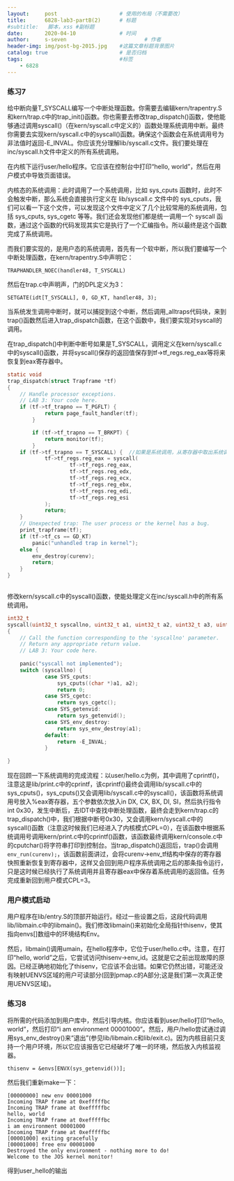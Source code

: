 ```yaml
---
layout:     post   				    # 使用的布局（不需要改）
title:      6828-lab3-partB(2)		# 标题 
#subtitle:   脚本，xss #副标题
date:       2020-04-10 				# 时间
author:     s-seven 						# 作者
header-img: img/post-bg-2015.jpg 	#这篇文章标题背景图片
catalog: true 						# 是否归档
tags:								#标签
    - 6828
---
```


### 练习7

给中断向量T_SYSCALL编写一个中断处理函数。你需要去编辑kern/trapentry.S和kern/trap.c中的trap_init()函数。你也需要去修改trap_dispatch()函数，使他能够通过调用syscall()（在kern/syscall.c中定义的）函数处理系统调用中断。最终你需要去实现kern/syscall.c中的syscall()函数。确保这个函数会在系统调用号为非法值时返回-E_INVAL。你应该充分理解lib/syscall.c文件。我们要处理在inc/syscall.h文件中定义的所有系统调用。

在内核下运行user/hello程序。它应该在控制台中打印“hello, world”，然后在用户模式中导致页面错误。

内核态的系统调用：此时调用了一个系统调用，比如 sys_cputs 函数时，此时不会触发中断，那么系统会直接执行定义在 lib/syscall.c 文件中的 sys_cputs，我们可以看一下这个文件，可以发现这个文件中定义了几个比较常用的系统调用，包括 sys_cputs, sys_cgetc 等等。我们还会发现他们都是统一调用一个 syscall 函数，通过这个函数的代码发现其实它是执行了一个汇编指令。所以最终是这个函数完成了系统调用。

而我们要实现的，是用户态的系统调用，首先有一个软中断，所以我们要编写一个中断处理函数，在kern/trapentry.S中声明它：

`TRAPHANDLER_NOEC(handler48, T_SYSCALL)` 

然后在trap.c中声明声，门的DPL定义为3：

`SETGATE(idt[T_SYSCALL], 0, GD_KT, handler48, 3); `

当系统发生调用中断时，就可以捕捉到这个中断，然后调用_alltraps代码块，来到trap()函数然后进入trap_dispatch函数，在这个函数中，我们要实现对syscall的调用。

在trap_dispatch()中判断中断号如果是T_SYSCALL，调用定义在kern/syscall.c中的syscall()函数，并将syscall()保存的返回值保存到tf->tf_regs.reg_eax等将来恢复到eax寄存器中。

```c
static void
trap_dispatch(struct Trapframe *tf)
{
	// Handle processor exceptions.
	// LAB 3: Your code here.
	if (tf->tf_trapno == T_PGFLT) {
        	return page_fault_handler(tf);
    	}   

    	if (tf->tf_trapno == T_BRKPT) {
        	return monitor(tf);
    	}   
	if (tf->tf_trapno == T_SYSCALL) {  //如果是系统调用，从寄存器中取出系统调用号和五个参数，传给kern/syscall.c中的syscall()，并将返回值保存到tf->tf_regs.reg_eax
        	tf->tf_regs.reg_eax = syscall(
            		tf->tf_regs.reg_eax,
            		tf->tf_regs.reg_edx,
            		tf->tf_regs.reg_ecx,
            		tf->tf_regs.reg_ebx,
            		tf->tf_regs.reg_edi,
            		tf->tf_regs.reg_esi
        	);  
        	return;
 	}   
	// Unexpected trap: The user process or the kernel has a bug.
	print_trapframe(tf);
	if (tf->tf_cs == GD_KT)
		panic("unhandled trap in kernel");
	else {
		env_destroy(curenv);
		return;
	}
}
   
```

修改kern/syscall.c中的syscall()函数，使能处理定义在inc/syscall.h中的所有系统调用。

```c
int32_t
syscall(uint32_t syscallno, uint32_t a1, uint32_t a2, uint32_t a3, uint32_t a4, uint32_t a5)
{
	// Call the function corresponding to the 'syscallno' parameter.
	// Return any appropriate return value.
	// LAB 3: Your code here.
	
	panic("syscall not implemented");
	switch (syscallno) {
    		case SYS_cputs:
        		sys_cputs((char *)a1, a2);
        		return 0;
    		case SYS_cgetc:
        		return sys_cgetc();
    		case SYS_getenvid:
        		return sys_getenvid();
    		case SYS_env_destroy:
        		return sys_env_destroy(a1);
    		default:
        		return -E_INVAL;
    		}
	
}
```

现在回顾一下系统调用的完成流程：以user/hello.c为例，其中调用了cprintf()，注意这是lib/print.c中的cprintf，该cprintf()最终会调用lib/syscall.c中的sys_cputs()，sys_cputs()又会调用lib/syscall.c中的syscall()，该函数将系统调用号放入%eax寄存器，五个参数依次放入in DX, CX, BX, DI, SI，然后执行指令int 0x30，发生中断后，去IDT中查找中断处理函数，最终会走到kern/trap.c的trap_dispatch()中，我们根据中断号0x30，又会调用kern/syscall.c中的syscall()函数（注意这时候我们已经进入了内核模式CPL=0），在该函数中根据系统调用号调用kern/print.c中的cprintf()函数，该函数最终调用kern/console.c中的cputchar()将字符串打印到控制台。当trap_dispatch()返回后，trap()会调用`env_run(curenv);`，该函数前面讲过，会将curenv->env_tf结构中保存的寄存器快照重新恢复到寄存器中，这样又会回到用户程序系统调用之后的那条指令运行，只是这时候已经执行了系统调用并且寄存器eax中保存着系统调用的返回值。任务完成重新回到用户模式CPL=3。

### 用户模式启动

用户程序在lib/entry.S的顶部开始运行。经过一些设置之后，这段代码调用lib/libmain.c中的libmain()。我们修改libmain()来初始化全局指针thisenv，使其指向envs[]数组中的环境结构Env。

然后，libmain()调用umain，在hello程序中，它位于user/hello.c中。注意，在打印“hello, world”之后，它尝试访问thisenv->env_id。这就是它之前出现故障的原因。已经正确地初始化了thisenv，它应该不会出错。如果它仍然出错，可能还没有映射UENVS区域的用户可读部分(回到pmap.c的A部分;这是我们第一次真正使用UENVS区域)。

### 练习8

将所需的代码添加到用户库中，然后引导内核。你应该看到user/hello打印“hello, world”，然后打印“i am environment 00001000”。然后，用户/hello尝试通过调用sys_env_destroy()来“退出”(参见lib/libmain.c和lib/exit.c)。因为内核目前只支持一个用户环境，所以它应该报告它已经破坏了唯一的环境，然后放入内核监视器。

`thisenv = &envs[ENVX(sys_getenvid())];`

然后我们重新make一下：

```
[00000000] new env 00001000
Incoming TRAP frame at 0xefffffbc
Incoming TRAP frame at 0xefffffbc
hello, world
Incoming TRAP frame at 0xefffffbc
i am environment 00001000
Incoming TRAP frame at 0xefffffbc
[00001000] exiting gracefully
[00001000] free env 00001000
Destroyed the only environment - nothing more to do!
Welcome to the JOS kernel monitor!
```

得到user_hello的输出